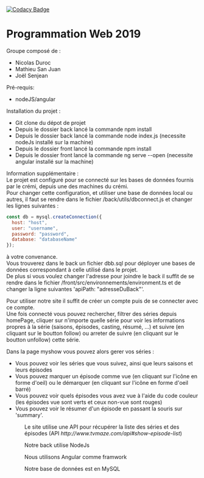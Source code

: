 [![Codacy Badge](https://api.codacy.com/project/badge/Grade/0c375ba0ebca4b50842097e91def4531)](https://www.codacy.com/manual/nicolas.duroc/PWEB_Projet2019_JS_MSJ_ND?utm_source=github.com&amp;utm_medium=referral&amp;utm_content=nduroc/PWEB_Projet2019_JS_MSJ_ND&amp;utm_campaign=Badge_Grade)
# Programmation Web 2019 
 
 Groupe composé de :
 <ul>
 <li> Nicolas Duroc</li>
 <li> Mathieu San Juan</li>
 <li> Joël    Senjean</li>
 </ul>
Pré-requis:
<ul>
 <li>nodeJS/angular</li>
</ul>


Installation du projet :
<ul>
 <li>Git clone du dépot de projet</li>
 <li>Depuis le dossier back lancé la commande npm install</li>
 <li>Depuis le dossier back lancé la commande node index.js (necessite nodeJs installé sur la machine)</li>
 <li>Depuis le dossier front lancé la commande npm install</li>
 <li>Depuis le dossier front lancé la commande ng serve --open (necessite angular installé sur la machine)</li>
</ul>

Information supplémentaire :<br>
Le projet est configuré pour se connecté sur les bases de données fournis par le crémi, depuis une des machines du crémi.<br>
Pour changer cette configuration, et utiliser une base de données local ou autres, il faut se rendre dans le fichier /back/utils/dbconnect.js et changer les lignes suivantes :

```js
const db = mysql.createConnection({
  host: "host",
  user: "username",
  password: "password",
  database: "databaseName"
});
```

à votre convenance.<br>
Vous trouverez dans le back un fichier dbb.sql pour déployer une bases de données correspondant à celle utilisé dans le projet.<br>
De plus si vous voulez changer l'adresse pour joindre le back il suffit de se rendre dans le fichier /front/src/environnements/environment.ts et de changer la ligne suivantes 'apiPath: "adresseDuBack"'.

Pour utiliser notre site il suffit de créer un compte puis de se connecter avec ce compte.<br>
Une fois connecté vous pouvez rechercher, filtrer des séries depuis homePage, cliquer sur n'importe quelle série pour voir les informations propres à la série (saisons, épisodes, casting, résumé, ...) et suivre (en cliquant sur le boutton follow) ou arreter de suivre (en cliquant sur le boutton unfollow) cette série.

Dans la page myshow vous pouvez alors gerer vos séries :
<ul>
 <li>Vous pouvez voir les séries que vous suivez, ainsi que leurs saisons et leurs épisodes</li>
 <li>Vous pouvez marquer un épisode comme vue (en cliquant sur l'icône en forme d'oeil) ou le démarquer (en cliquant sur l'icône en forme d'oeil barré)</li>
 <li>Vous pouvez voir quels épisodes vous avez vue à l'aide du code couleur (les épisodes vue sont verts et ceux non-vue sont rouges)</li>
 <li>Vous pouvez voir le résumer d'un épisode en passant la souris sur 'summary'.</li>
<ul>

<p>Le site utilise une API pour récupérer la liste des séries et des épisodes (API <I>http://www.tvmaze.com/api#show-episode-list</I>)</p>
<p> Notre back utilise NodeJs </p>
<p> Nous utilisons Angular comme framwork </p>
<p> Notre base de données est en MySQL</p>
